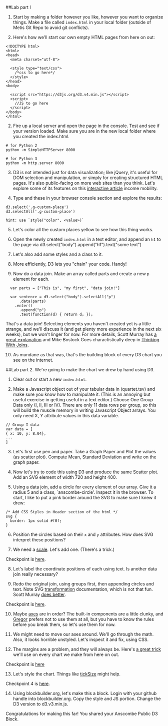 ##Lab part I

1. Start by making a folder however you like, however you want to organize things. Make a file called `index.html` in your local folder (outside of Metis Git Repo to avoid git conflicts).

2. Here's how we'll start our own empty HTML pages from here on out:

  ```
  <!DOCTYPE html>
  <html>
  <head>
    <meta charset="utf-8">

    <style type="text/css">
      /*css to go here*/
    </style>
  </head>
  <body>

    <script src="https://d3js.org/d3.v4.min.js"></script>
    <script>
      //JS to go here
    </script>
  </body>
  </html>
  ```

2. Fire up a local server and open the page in the console. Test and see if your version loaded.  Make sure you are in the new local folder where you created the index.html.

```
# for Python 2
python -m SimpleHTTPServer 8000

# for Python 3
python -m http.server 8000
```

3. D3 is not intended just for data visualization; like jQuery, it's useful for DOM selection and manipulation, or simply for creating structured HTML pages. It's also public-facing on more web sites than you think. Let's explore some of its features on this [interactive article](http://www.nytimes.com/interactive/2015/05/03/upshot/the-best-and-worst-places-to-grow-up-how-your-area-compares.html?abt=0002&abg=1) income mobility.

4. Type and these in your browser console section and explore the results:

  ```
  d3.select('.g-custom-place')
  d3.selectAll('.g-custom-place')

  hint: use `style("color", <value>)`
  ```

5. Let's color all the custom places yellow to see how this thing works.

6. Open the newly created `index.html` in a text editor, and append an `h1` to the page via d3.select("body").append("h1").text("some text")

7. Let's also add some styles and a class to it.

8. More efficiently, D3 lets you "chain" your code. Handy!

9. Now do a data join. Make an array called parts and create a new `p` element for each.

  ```
    var parts = ["This is", "my first", "data join!"]

    var sentence = d3.select("body").selectAll("p")
        .data(parts)
      .enter()
        .append("p")
        .text(function(d) { return d; });
  ```

  That's a data join! Selecting elements you haven't created yet is a little strange, and we'll discuss it (and get plenty more experience in the next six weeks), but we won't linger for now. For more details, Scott Murray has [a great explanation](http://alignedleft.com/tutorials/d3/binding-data) and Mike Bostock Goes charactistically deep in [Thinking With Joins](http://bost.ocks.org/mike/join/).

10. As mundane as that was, that's the building block of every D3 chart you see on the internet.

##Lab part 2.
We're going to make the chart we drew by hand using D3.

1. Clear out or start a new `index.html`.

2. Make a Javascript object out of your tabular data in (quartet.tsv) and make sure you know how to manipulate it. (This is an annoying but useful exercise in getting useful in a text editor.) Choose One Group Data only (I, II, III or IV).  There are only 11 data rows per group, so this will build the muscle memory in writing Javascript Object arrays.  You only need X, Y attribute values in this data variable.

```
// Group I data
var data = [
{ x: 10, y: 8.04},
...
]

```

3. Let's first use pen and paper.  Take a Graph Paper and Plot the values (as scatter plot).  Compute Mean, Standard Deviation and write on the graph paper.

4. Now let's try to code this using D3 and produce the same Scatter plot. Add an SVG element of width 720 and height 400.

5. Using a data join, add a circle for every element of our array. Give it a radius 5 and a class, `anscombe-circle'. Inspect it in the browser. To start, I like to put a pink border around the SVG to make sure I knew it drew:

  ```
  /* Add CSS Styles in Header section of the html */
  svg {
    border: 1px solid #f0f;
  }
  ```

6. Position the circles based on their `x` and `y` attributes. How does SVG interpret these positions?

7. We need a [scale](https://github.com/mbostock/d3/wiki/Quantitative-Scales#linear-scales). Let's add one. (There's a trick.)

Checkpoint is [here](03-enter-append-scatter.html).

8. Let's label the coordinate positions of each using text. Is another data join really necessary?

9. Redo the original join, using groups first, then appending circles and text. Note SVG [transformation](http://www.w3.org/TR/SVG/coords.html) documentation, which is not that fun. Scott Murray [does better](http://chimera.labs.oreilly.com/books/1230000000345/ch08.html#_cleaning_it_up).

Checkpoint is [here](04-add-scales.html).

10. Maybe [axes](https://github.com/mbostock/d3/wiki/SVG-Axes) are in order? The built-in components are a little clunky, and [Gregor](https://twitter.com/driven_by_data) prefers not to use them at all, but you have to know the rules before you break them, so let's use them for now.

11. We might need to move our axes around. We'll go through the math. Also, it looks horrible unstyled. Let's inspect it and fix, using CSS.

12. The margins are a problem, and they will always be. Here's [a great trick](XXX) we'll use on every chart we make from here on out.

Checkpoint is [here](05-axes.html)

13. Let's style the chart. Things like [tickSize](https://github.com/mbostock/d3/wiki/SVG-Axes#tickSize) might help.

Checkpoint 4 is [here](06-styling-anscombe.html).

14. Using blockbuilder.org, let's make this a block.  Login with your github handle into blockbuilder.org.  Copy the style and JS portion.  Change the D3 version to d3.v3.min.js.

Congratulations for making this far!  You shared your Anscombe Public D3 Block.
